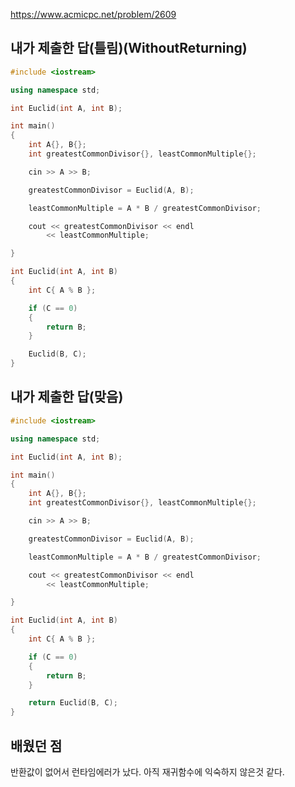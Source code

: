 https://www.acmicpc.net/problem/2609

내가 제출한 답(틀림)(WithoutReturning)
-------------
```cpp
#include <iostream>

using namespace std;

int Euclid(int A, int B);

int main()
{
	int A{}, B{};
	int greatestCommonDivisor{}, leastCommonMultiple{};

	cin >> A >> B;

	greatestCommonDivisor = Euclid(A, B);

	leastCommonMultiple = A * B / greatestCommonDivisor;

	cout << greatestCommonDivisor << endl
		<< leastCommonMultiple;

}

int Euclid(int A, int B)
{
	int C{ A % B };

	if (C == 0)
	{
		return B;
	}

	Euclid(B, C);
}
```

내가 제출한 답(맞음)
------------------
```cpp
#include <iostream>

using namespace std;

int Euclid(int A, int B);

int main()
{
	int A{}, B{};
	int greatestCommonDivisor{}, leastCommonMultiple{};

	cin >> A >> B;

	greatestCommonDivisor = Euclid(A, B);

	leastCommonMultiple = A * B / greatestCommonDivisor;

	cout << greatestCommonDivisor << endl
		<< leastCommonMultiple;

}

int Euclid(int A, int B)
{
	int C{ A % B };

	if (C == 0)
	{
		return B;
	}

	return Euclid(B, C);
}
```

배웠던 점
-------------

반환값이 없어서 런타임에러가 났다.
아직 재귀함수에 익숙하지 않은것 같다.

